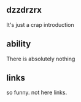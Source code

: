 ## dzzdrzrx
It's just a crap introduction

## ability
There is absolutely nothing

## links
so funny. not here links.


